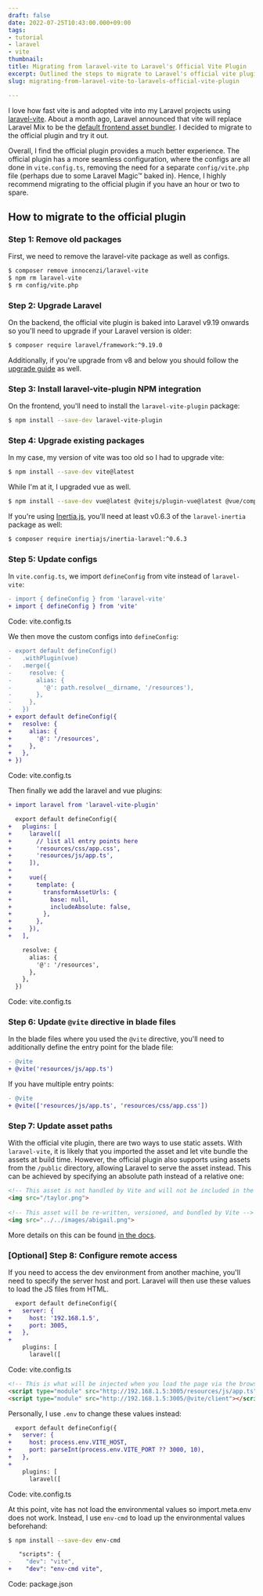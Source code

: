 ```yaml
---
draft: false
date: 2022-07-25T10:43:00.000+09:00
tags:
- tutorial
- laravel
- vite
thumbnail:
title: Migrating from laravel-vite to Laravel's Official Vite Plugin
excerpt: Outlined the steps to migrate to Laravel's official vite plugin.
slug: migrating-from-laravel-vite-to-laravels-official-vite-plugin

---
```

I love how fast vite is and adopted vite into my Laravel projects using [laravel-vite](https://laravel-vite.dev/). About a month ago, Laravel announced that vite will replace Laravel Mix to be the [default frontend asset bundler](https://laravel-news.com/vite-is-the-default-frontend-asset-bundler-for-laravel-applications "default frontend asset builder"). I decided to migrate to the official plugin and try it out.

Overall, I find the official plugin provides a much better experience. The official plugin has a more seamless configuration, where the configs are all done in `vite.config.ts`, removing the need for a separate `config/vite.php` file (perhaps due to some Laravel Magic&trade; baked in). Hence, I highly recommend migrating to the official plugin if you have an hour or two to spare.

## How to migrate to the official plugin

### Step 1: Remove old packages

First, we need to remove the laravel-vite package as well as configs.

```bash
$ composer remove innocenzi/laravel-vite
$ npm rm laravel-vite
$ rm config/vite.php
```

### Step 2: Upgrade Laravel

On the backend, the official vite plugin is baked into Laravel v9.19 onwards so you'll need to upgrade if your Laravel version is older:

```bash
$ composer require laravel/framework:^9.19.0
```

Additionally, if you're upgrade from v8 and below you should follow the [upgrade guide](https://laravel.com/docs/9.x/upgrade) as well.

### Step 3: Install laravel-vite-plugin NPM integration

On the frontend, you'll need to install the `laravel-vite-plugin` package:

```bash
$ npm install --save-dev laravel-vite-plugin
```

### Step 4: Upgrade existing packages

In my case, my version of vite was too old so I had to upgrade vite:

```bash
$ npm install --save-dev vite@latest
```

While I'm at it, I upgraded vue as well.

```bash
$ npm install --save-dev vue@latest @vitejs/plugin-vue@latest @vue/compiler-sfc@latest
```

If you're using [Inertia.js](https://inertiajs.com), you'll need at least v0.6.3 of the `laravel-inertia` package as well:

```bash
$ composer require inertiajs/inertia-laravel:^0.6.3
```

### Step 5: Update configs

In `vite.config.ts`, we import `defineConfig` from vite instead of `laravel-vite`:

```diff
- import { defineConfig } from 'laravel-vite'
+ import { defineConfig } from 'vite'
```
Code: vite.config.ts

We then move the custom configs into `defineConfig`:

```diff
- export default defineConfig()
-   .withPlugin(vue)
-   .merge({
-     resolve: {
-       alias: {
-         '@': path.resolve(__dirname, '/resources'),
-       },
-     },
-   })
+ export default defineConfig({
+   resolve: {
+     alias: {
+       '@': '/resources',
+     },
+   },
+ })
```
Code: vite.config.ts

Then finally we add the laravel and vue plugins:

```diff
+ import laravel from 'laravel-vite-plugin'

  export default defineConfig({
+   plugins: [
+     laravel([
+       // list all entry points here
+       'resources/css/app.css',
+       'resources/js/app.ts',
+     ]),
+
+     vue({
+       template: {
+         transformAssetUrls: {
+           base: null,
+           includeAbsolute: false,
+         },
+       },
+     }),
+   ],

    resolve: {
      alias: {
        '@': '/resources',
      },
    },
  })
```
Code: vite.config.ts

### Step 6: Update `@vite` directive in blade files

In the blade files where you used the `@vite` directive, you'll need to additionally define the entry point for the blade file:

```diff
- @vite
+ @vite('resources/js/app.ts')
```

If you have multiple entry points:

```diff
- @vite
+ @vite(['resources/js/app.ts', 'resources/css/app.css'])
```

### Step 7: Update asset paths

With the official vite plugin, there are two ways to use static assets. With `laravel-vite`, it is likely that you imported the asset and let vite bundle the assets at build time. However, the official plugin also supports using assets from the `/public` directory, allowing Laravel to serve the asset instead. This can be achieved by specifying an absolute path instead of a relative one:

```html
<!-- This asset is not handled by Vite and will not be included in the build -->
<img src="/taylor.png">
 
<!-- This asset will be re-written, versioned, and bundled by Vite -->
<img src="../../images/abigail.png">
```

More details on this can be found [in the docs](https://laravel.com/docs/9.x/vite#url-processing).

### [Optional] Step 8: Configure remote access

If you need to access the dev environment from another machine, you'll need to specify the server host and port. Laravel will then use these values to load the JS files from HTML.

```diff
  export default defineConfig({
+   server: {
+     host: '192.168.1.5',
+     port: 3005,
+   },
+
    plugins: [
      laravel([
```
Code: vite.config.ts

```html
<!-- This is what will be injected when you load the page via the browser -->
<script type="module" src="http://192.168.1.5:3005/resources/js/app.ts"></script>
<script type="module" src="http://192.168.1.5:3005/@vite/client"></script>
```

Personally, I use `.env` to change these values instead:

```diff
  export default defineConfig({
+   server: {
+     host: process.env.VITE_HOST,
+     port: parseInt(process.env.VITE_PORT ?? 3000, 10),
+   },
+
    plugins: [
      laravel([
```
Code: vite.config.ts

At this point, vite has not load the environmental values so import.meta&#8203;.env does not work. Instead, I use `env-cmd` to load up the environmental values beforehand:

```bash
$ npm install --save-dev env-cmd
```

```diff
   "scripts": {
-    "dev": "vite",
+    "dev": "env-cmd vite",
```
Code: package.json
